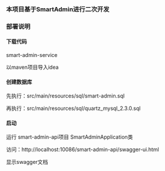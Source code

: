 ### 本项目基于SmartAdmin进行二次开发

### 部署说明

#### 下载代码

smart-admin-service

以maven项目导入idea

#### 创建数据库

先执行：src/main/resources/sql/smart-admin.sql

再执行：src/main/resources/sql/quartz_mysql_2.3.0.sql

#### 启动

运行 smart-admin-api项目 SmartAdminApplication类

访问：http://localhost:10086/smart-admin-api/swagger-ui.html

显示swagger文档

